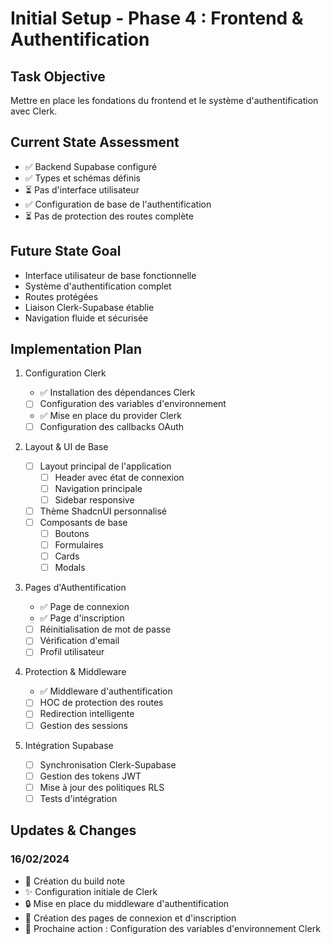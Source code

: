 # Initial Setup - Phase 4 : Frontend & Authentification

## Task Objective

Mettre en place les fondations du frontend et le système d'authentification avec Clerk.

## Current State Assessment

- ✅ Backend Supabase configuré
- ✅ Types et schémas définis
- ⏳ Pas d'interface utilisateur
- ✅ Configuration de base de l'authentification
- ⏳ Pas de protection des routes complète

## Future State Goal

- Interface utilisateur de base fonctionnelle
- Système d'authentification complet
- Routes protégées
- Liaison Clerk-Supabase établie
- Navigation fluide et sécurisée

## Implementation Plan

1. Configuration Clerk

   - ✅ Installation des dépendances Clerk
   - [ ] Configuration des variables d'environnement
   - ✅ Mise en place du provider Clerk
   - [ ] Configuration des callbacks OAuth

2. Layout & UI de Base

   - [ ] Layout principal de l'application
     - [ ] Header avec état de connexion
     - [ ] Navigation principale
     - [ ] Sidebar responsive
   - [ ] Thème ShadcnUI personnalisé
   - [ ] Composants de base
     - [ ] Boutons
     - [ ] Formulaires
     - [ ] Cards
     - [ ] Modals

3. Pages d'Authentification

   - ✅ Page de connexion
   - ✅ Page d'inscription
   - [ ] Réinitialisation de mot de passe
   - [ ] Vérification d'email
   - [ ] Profil utilisateur

4. Protection & Middleware

   - ✅ Middleware d'authentification
   - [ ] HOC de protection des routes
   - [ ] Redirection intelligente
   - [ ] Gestion des sessions

5. Intégration Supabase

   - [ ] Synchronisation Clerk-Supabase
   - [ ] Gestion des tokens JWT
   - [ ] Mise à jour des politiques RLS
   - [ ] Tests d'intégration

## Updates & Changes

### 16/02/2024

- 📝 Création du build note
- ✨ Configuration initiale de Clerk
- 🔒 Mise en place du middleware d'authentification
- 📱 Création des pages de connexion et d'inscription
- 🎯 Prochaine action : Configuration des variables d'environnement Clerk
